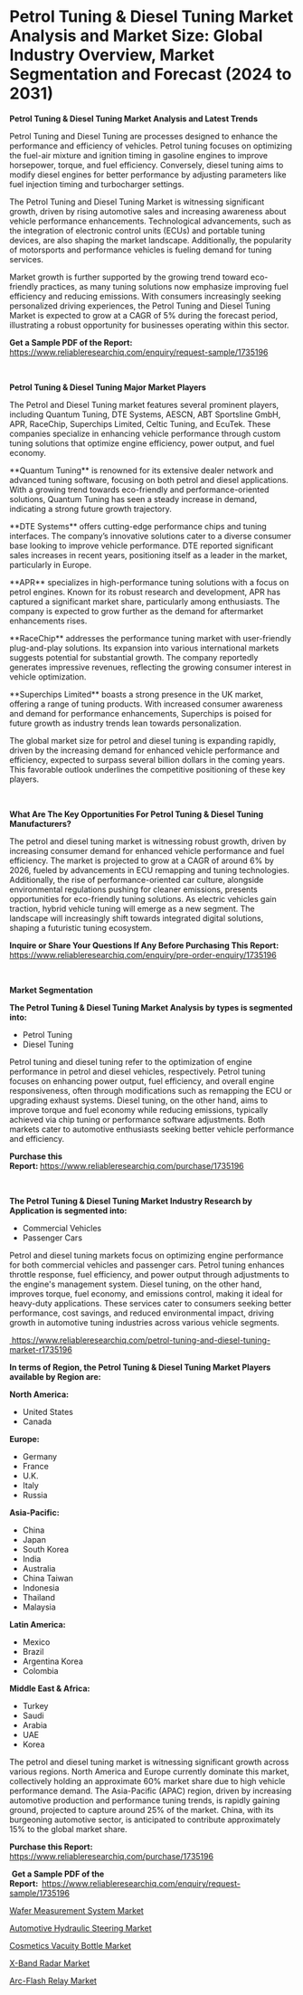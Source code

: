 <p><h1>Petrol Tuning & Diesel Tuning Market Analysis and Market Size: Global Industry Overview, Market Segmentation and Forecast (2024 to 2031)</h1></p><p><strong>Petrol Tuning & Diesel Tuning Market Analysis and Latest Trends</strong></p>
<p><p>Petrol Tuning and Diesel Tuning are processes designed to enhance the performance and efficiency of vehicles. Petrol tuning focuses on optimizing the fuel-air mixture and ignition timing in gasoline engines to improve horsepower, torque, and fuel efficiency. Conversely, diesel tuning aims to modify diesel engines for better performance by adjusting parameters like fuel injection timing and turbocharger settings. </p><p>The Petrol Tuning and Diesel Tuning Market is witnessing significant growth, driven by rising automotive sales and increasing awareness about vehicle performance enhancements. Technological advancements, such as the integration of electronic control units (ECUs) and portable tuning devices, are also shaping the market landscape. Additionally, the popularity of motorsports and performance vehicles is fueling demand for tuning services.</p><p>Market growth is further supported by the growing trend toward eco-friendly practices, as many tuning solutions now emphasize improving fuel efficiency and reducing emissions. With consumers increasingly seeking personalized driving experiences, the Petrol Tuning and Diesel Tuning Market is expected to grow at a CAGR of 5% during the forecast period, illustrating a robust opportunity for businesses operating within this sector.</p></p>
<p><strong>Get a Sample PDF of the Report:&nbsp;</strong> <a href="https://www.reliableresearchiq.com/enquiry/request-sample/1735196?utm_campaign=101&utm_medium=2&utm_source=Github&utm_content=ia&utm_term=13102024&utm_id=petrol-tuning-diesel-tuning">https://www.reliableresearchiq.com/enquiry/request-sample/1735196</a></p>
<p>&nbsp;</p>
<p><strong>Petrol Tuning & Diesel Tuning Major Market Players</strong></p>
<p><p>The Petrol and Diesel Tuning market features several prominent players, including Quantum Tuning, DTE Systems, AESCN, ABT Sportsline GmbH, APR, RaceChip, Superchips Limited, Celtic Tuning, and EcuTek. These companies specialize in enhancing vehicle performance through custom tuning solutions that optimize engine efficiency, power output, and fuel economy.</p><p>**Quantum Tuning** is renowned for its extensive dealer network and advanced tuning software, focusing on both petrol and diesel applications. With a growing trend towards eco-friendly and performance-oriented solutions, Quantum Tuning has seen a steady increase in demand, indicating a strong future growth trajectory.</p><p>**DTE Systems** offers cutting-edge performance chips and tuning interfaces. The company’s innovative solutions cater to a diverse consumer base looking to improve vehicle performance. DTE reported significant sales increases in recent years, positioning itself as a leader in the market, particularly in Europe.</p><p>**APR** specializes in high-performance tuning solutions with a focus on petrol engines. Known for its robust research and development, APR has captured a significant market share, particularly among enthusiasts. The company is expected to grow further as the demand for aftermarket enhancements rises.</p><p>**RaceChip** addresses the performance tuning market with user-friendly plug-and-play solutions. Its expansion into various international markets suggests potential for substantial growth. The company reportedly generates impressive revenues, reflecting the growing consumer interest in vehicle optimization.</p><p>**Superchips Limited** boasts a strong presence in the UK market, offering a range of tuning products. With increased consumer awareness and demand for performance enhancements, Superchips is poised for future growth as industry trends lean towards personalization.</p><p>The global market size for petrol and diesel tuning is expanding rapidly, driven by the increasing demand for enhanced vehicle performance and efficiency, expected to surpass several billion dollars in the coming years. This favorable outlook underlines the competitive positioning of these key players.</p></p>
<p>&nbsp;</p>
<p><strong>What Are The Key Opportunities For Petrol Tuning & Diesel Tuning Manufacturers?</strong></p>
<p><p>The petrol and diesel tuning market is witnessing robust growth, driven by increasing consumer demand for enhanced vehicle performance and fuel efficiency. The market is projected to grow at a CAGR of around 6% by 2026, fueled by advancements in ECU remapping and tuning technologies. Additionally, the rise of performance-oriented car culture, alongside environmental regulations pushing for cleaner emissions, presents opportunities for eco-friendly tuning solutions. As electric vehicles gain traction, hybrid vehicle tuning will emerge as a new segment. The landscape will increasingly shift towards integrated digital solutions, shaping a futuristic tuning ecosystem.</p></p>
<p><strong>Inquire or Share Your Questions If Any Before Purchasing This Report:</strong> <a href="https://www.reliableresearchiq.com/enquiry/pre-order-enquiry/1735196?utm_campaign=101&utm_medium=2&utm_source=Github&utm_content=ia&utm_term=13102024&utm_id=petrol-tuning-diesel-tuning">https://www.reliableresearchiq.com/enquiry/pre-order-enquiry/1735196</a></p>
<p>&nbsp;</p>
<p><strong>Market Segmentation</strong></p>
<p><strong>The Petrol Tuning & Diesel Tuning Market Analysis by types is segmented into:</strong></p>
<p><ul><li>Petrol Tuning</li><li>Diesel Tuning</li></ul></p>
<p><p>Petrol tuning and diesel tuning refer to the optimization of engine performance in petrol and diesel vehicles, respectively. Petrol tuning focuses on enhancing power output, fuel efficiency, and overall engine responsiveness, often through modifications such as remapping the ECU or upgrading exhaust systems. Diesel tuning, on the other hand, aims to improve torque and fuel economy while reducing emissions, typically achieved via chip tuning or performance software adjustments. Both markets cater to automotive enthusiasts seeking better vehicle performance and efficiency.</p></p>
<p><strong>Purchase this Report:&nbsp;</strong><a href="https://www.reliableresearchiq.com/purchase/1735196?utm_campaign=101&utm_medium=2&utm_source=Github&utm_content=ia&utm_term=13102024&utm_id=petrol-tuning-diesel-tuning">https://www.reliableresearchiq.com/purchase/1735196</a></p>
<p>&nbsp;</p>
<p><strong>The Petrol Tuning & Diesel Tuning Market Industry Research by Application is segmented into:</strong></p>
<p><ul><li>Commercial Vehicles</li><li>Passenger Cars</li></ul></p>
<p><p>Petrol and diesel tuning markets focus on optimizing engine performance for both commercial vehicles and passenger cars. Petrol tuning enhances throttle response, fuel efficiency, and power output through adjustments to the engine's management system. Diesel tuning, on the other hand, improves torque, fuel economy, and emissions control, making it ideal for heavy-duty applications. These services cater to consumers seeking better performance, cost savings, and reduced environmental impact, driving growth in automotive tuning industries across various vehicle segments.</p></p>
<p><a href="https://www.reliableresearchiq.com/petrol-tuning-and-diesel-tuning-market-r1735196?utm_campaign=101&utm_medium=2&utm_source=Github&utm_content=ia&utm_term=13102024&utm_id=petrol-tuning-diesel-tuning">&nbsp;https://www.reliableresearchiq.com/petrol-tuning-and-diesel-tuning-market-r1735196</a></p>
<p><strong>In terms of Region, the Petrol Tuning & Diesel Tuning Market Players available by Region are:</strong></p>
<p>
    <p> <strong> North America: </strong>
        <ul>
            <li>United States</li>
            <li>Canada</li>
        </ul>
        </p> 
    <p> <strong> Europe: </strong>
        <ul>
            <li>Germany</li>
            <li>France</li>
            <li>U.K.</li>
            <li>Italy</li>
            <li>Russia</li>
        </ul>
        </p> 
    <p> <strong> Asia-Pacific: </strong>
        <ul>
            <li>China</li>
            <li>Japan</li>
            <li>South Korea</li>
            <li>India</li>
            <li>Australia</li>
            <li>China Taiwan</li>
            <li>Indonesia</li>
            <li>Thailand</li>
            <li>Malaysia</li>
        </ul>
        </p> 
    <p> <strong> Latin America: </strong>
        <ul>
            <li>Mexico</li>
            <li>Brazil</li>
            <li>Argentina Korea</li>
            <li>Colombia</li>
        </ul>
        </p> 
    <p> <strong> Middle East & Africa: </strong>
        <ul>
            <li>Turkey</li>
            <li>Saudi</li>
            <li>Arabia</li>
            <li>UAE</li>
            <li>Korea</li>
        </ul>
    </p>
    </p>
<p><p>The petrol and diesel tuning market is witnessing significant growth across various regions. North America and Europe currently dominate this market, collectively holding an approximate 60% market share due to high vehicle performance demand. The Asia-Pacific (APAC) region, driven by increasing automotive production and performance tuning trends, is rapidly gaining ground, projected to capture around 25% of the market. China, with its burgeoning automotive sector, is anticipated to contribute approximately 15% to the global market share.</p></p>
<p><strong>Purchase this Report: </strong><a href="https://www.reliableresearchiq.com/purchase/1735196?utm_campaign=101&utm_medium=2&utm_source=Github&utm_content=ia&utm_term=13102024&utm_id=petrol-tuning-diesel-tuning">https://www.reliableresearchiq.com/purchase/1735196</a></p>
<p>&nbsp;<strong>Get a Sample PDF of the Report:&nbsp;&nbsp;</strong><a href="https://www.reliableresearchiq.com/enquiry/request-sample/1735196?utm_campaign=101&utm_medium=2&utm_source=Github&utm_content=ia&utm_term=13102024&utm_id=petrol-tuning-diesel-tuning">https://www.reliableresearchiq.com/enquiry/request-sample/1735196</a></p>
<p><strong></strong></p>
<p><p><a href="https://github.com/azucena6lzcou/Market-Research-Report-List-1/blob/main/wafer-measurement-system-market.md?utm_campaign=101&utm_medium=2&utm_source=Github&utm_content=ia&utm_term=13102024&utm_id=petrol-tuning-diesel-tuning">Wafer Measurement System Market</a></p><p><a href="https://www.linkedin.com/pulse/automotive-hydraulic-steering-market-forecast-global-v3smc?utm_campaign=101&utm_medium=2&utm_source=Github&utm_content=ia&utm_term=13102024&utm_id=petrol-tuning-diesel-tuning">Automotive Hydraulic Steering Market</a></p><p><a href="https://www.linkedin.com/pulse/analyzing-global-cosmetics-vacuity-bottle-market-growth-prospects-985mf?utm_campaign=101&utm_medium=2&utm_source=Github&utm_content=ia&utm_term=13102024&utm_id=petrol-tuning-diesel-tuning">Cosmetics Vacuity Bottle Market</a></p><p><a href="https://www.linkedin.com/pulse/x-band-radar-market-research-report-exploring-size-revenue-analysis-lyhfc?utm_campaign=101&utm_medium=2&utm_source=Github&utm_content=ia&utm_term=13102024&utm_id=petrol-tuning-diesel-tuning">X-Band Radar Market</a></p><p><a href="https://github.com/ellenqyqdyches/Market-Research-Report-List-1/blob/main/arc-flash-relay-market.md?utm_campaign=101&utm_medium=2&utm_source=Github&utm_content=ia&utm_term=13102024&utm_id=petrol-tuning-diesel-tuning">Arc-Flash Relay Market</a></p></p>